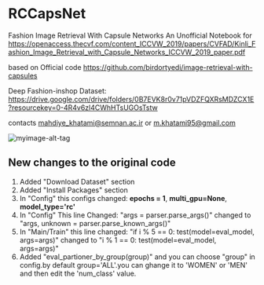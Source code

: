 # RCCapsNet
Fashion Image Retrieval With Capsule Networks
An Unofficial Notebook for https://openaccess.thecvf.com/content_ICCVW_2019/papers/CVFAD/Kinli_Fashion_Image_Retrieval_with_Capsule_Networks_ICCVW_2019_paper.pdf

based on Official code https://github.com/birdortyedi/image-retrieval-with-capsules

Deep Fashion-inshop Dataset: https://drive.google.com/drive/folders/0B7EVK8r0v71pVDZFQXRsMDZCX1E?resourcekey=0-4R4v6zl4CWhHTsUGOsTstw

contacts mahdiye_khatami@semnan.ac.ir or m.khatami95@gmail.com

![myimage-alt-tag](https://i.postimg.cc/FRtGbDyH/2022-07-09-15-58-38-Window.png)


## New changes to the original code

1. Added "Download Dataset" section
2. Added "Install Packages" section 
2. In "Config" this configs changed: **epochs = 1**, **multi_gpu=None**, **model_type='rc'**
3. In "Config" This line Changed: "args = parser.parse_args()" changed to "args, unknown = parser.parse_known_args()"
3.  In "Main/Train" this line changed:
"if i % 5 == 0: test(model=eval_model, args=args)" changed to "i % 1 == 0: test(model=eval_model, args=args)"
6. Added "eval_partioner_by_group(group)" and you can choose "group" in config.by default group='ALL'.you can ghange it to 'WOMEN' or 'MEN' and then edit the 'num_class' value.
